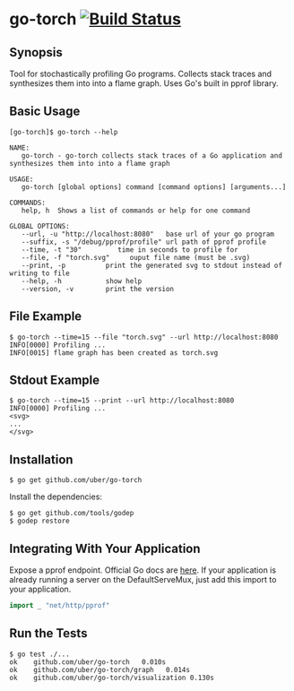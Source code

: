 # go-torch [![Build Status](https://travis-ci.org/uber/go-torch.svg?branch=master)](https://travis-ci.org/uber/go-torch)

## Synopsis

Tool for stochastically profiling Go programs. Collects stack traces and synthesizes them into into a flame graph. Uses Go's built in pprof library.

## Basic Usage

```
[go-torch]$ go-torch --help

NAME:
   go-torch - go-torch collects stack traces of a Go application and synthesizes them into into a flame graph

USAGE:
   go-torch [global options] command [command options] [arguments...]

COMMANDS:
   help, h  Shows a list of commands or help for one command

GLOBAL OPTIONS:
   --url, -u "http://localhost:8080"   base url of your go program
   --suffix, -s "/debug/pprof/profile" url path of pprof profile
   --time, -t "30"         time in seconds to profile for
   --file, -f "torch.svg"     ouput file name (must be .svg)
   --print, -p          print the generated svg to stdout instead of writing to file
   --help, -h           show help
   --version, -v        print the version

```

## File Example

```
$ go-torch --time=15 --file "torch.svg" --url http://localhost:8080
INFO[0000] Profiling ...
INFO[0015] flame graph has been created as torch.svg
```

## Stdout Example

```
$ go-torch --time=15 --print --url http://localhost:8080
INFO[0000] Profiling ...
<svg>
...
</svg>
```

## Installation

```
$ go get github.com/uber/go-torch
```

Install the dependencies:

```
$ go get github.com/tools/godep
$ godep restore
```

## Integrating With Your Application

Expose a pprof endpoint. Official Go docs are [here](https://golang.org/pkg/net/http/pprof/). If your application is already running a server on the DefaultServeMux, just add this import to your application.

```go
import _ "net/http/pprof"
```

## Run the Tests

```
$ go test ./...
ok    github.com/uber/go-torch   0.010s
ok    github.com/uber/go-torch/graph   0.014s
ok    github.com/uber/go-torch/visualization 0.130s
```
